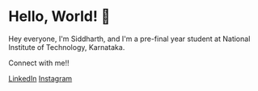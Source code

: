 # Hello, World! 👋

Hey everyone, I'm Siddharth, and I'm a pre-final year student at National Institute of Technology, Karnataka.
<br>

Connect with me!!

<a href="https://www.linkedin.com/in/siddharthct" target="_blank">LinkedIn</a>
<a href="https://www.instagram.com/siddharth.tanksali/" target="_blank">Instagram</a>

